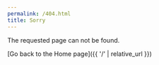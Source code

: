 ```yaml
---
permalink: /404.html
title: Sorry
---
```


The requested page can not be found.

[Go back to the Home page]({{ '/' | relative_url }})